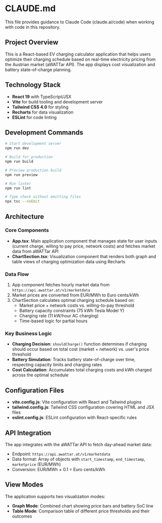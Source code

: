 # CLAUDE.md

This file provides guidance to Claude Code (claude.ai/code) when working with code in this repository.

## Project Overview

This is a React-based EV charging calculator application that helps users optimize their charging schedule based on real-time electricity pricing from the Austrian market (aWATTar API). The app displays cost visualization and battery state-of-charge planning.

## Technology Stack

- **React 19** with TypeScript/JSX
- **Vite** for build tooling and development server
- **Tailwind CSS 4.0** for styling
- **Recharts** for data visualization
- **ESLint** for code linting

## Development Commands

```bash
# Start development server
npm run dev

# Build for production
npm run build

# Preview production build
npm run preview

# Run linter
npm run lint

# Type check without emitting files
npx tsc --noEmit
```

## Architecture

### Core Components

- **App.tsx**: Main application component that manages state for user inputs (current charge, willing to pay price, network costs) and fetches market data from aWATTar API
- **ChartSection.tsx**: Visualization component that renders both graph and table views of charging optimization data using Recharts

### Data Flow

1. App component fetches hourly market data from `https://api.awattar.at/v1/marketdata`
2. Market prices are converted from EUR/MWh to Euro cents/kWh
3. ChartSection calculates optimal charging schedule based on:
   - Market price + network costs vs. willing-to-pay threshold
   - Battery capacity constraints (75 kWh Tesla Model Y)
   - Charging rate (11 kW/hour AC charging)
   - Time-based logic for partial hours

### Key Business Logic

- **Charging Decision**: `shouldCharge()` function determines if charging should occur based on total cost (market + network) vs. user's price threshold
- **Battery Simulation**: Tracks battery state-of-charge over time, respecting capacity limits and charging rates
- **Cost Calculation**: Accumulates total charging costs and kWh charged across the optimal schedule

## Configuration Files

- **vite.config.js**: Vite configuration with React and Tailwind plugins
- **tailwind.config.js**: Tailwind CSS configuration covering HTML and JSX files
- **eslint.config.js**: ESLint configuration with React-specific rules

## API Integration

The app integrates with the aWATTar API to fetch day-ahead market data:
- Endpoint: `https://api.awattar.at/v1/marketdata`
- Data format: Array of objects with `start_timestamp`, `end_timestamp`, `marketprice` (EUR/MWh)
- Conversion: EUR/MWh × 0.1 = Euro cents/kWh

## View Modes

The application supports two visualization modes:
- **Graph Mode**: Combined chart showing price bars and battery SoC line
- **Table Mode**: Comparison table of different price thresholds and their outcomes
